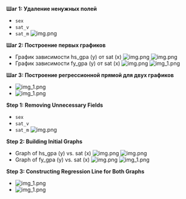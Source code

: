 **Шаг 1: Удаление ненужных полей**
- `sex`
- `sat_v`
- `sat_m`
  ![img.png](../../../../../media/st-1/4.%20Linear%20models%20part%202/1.Data_statistics.png)

**Шаг 2: Построение первых графиков**
- График зависимости hs_gpa (y) от sat (x)
  ![img.png](../../../../../media/st-1/4.%20Linear%20models%20part%202/2.Figure_1.png)
  ![img.png](../../../../../media/st-1/4.%20Linear%20models%20part%202/4.Model-Stats.png)
- График зависимости fy_gpa (y) от sat (x)
  ![img.png](../../../../../media/st-1/4.%20Linear%20models%20part%202/3.Figure_2.png)
  ![img_1.png](../../../../../media/st-1/4.%20Linear%20models%20part%202/5.Model-Stats2.png)

**Шаг 3: Построение регрессионной прямой для двух графиков**
- ![img_1.png](../../../../../media/st-1/4.%20Linear%20models%20part%202/6.Figure_3.png)
- ![img_1.png](../../../../../media/st-1/4.%20Linear%20models%20part%202/7.Figure_4.png)




**Step 1: Removing Unnecessary Fields**
- `sex`
- `sat_v`
- `sat_m`
  ![img.png](../../../../../media/st-1/4.%20Linear%20models%20part%202/1.Data_statistics.png)

**Step 2: Building Initial Graphs**
- Graph of hs_gpa (y) vs. sat (x)
  ![img.png](../../../../../media/st-1/4.%20Linear%20models%20part%202/2.Figure_1.png)
  ![img.png](../../../../../media/st-1/4.%20Linear%20models%20part%202/4.Model-Stats.png)
- Graph of fy_gpa (y) vs. sat (x)
  ![img.png](../../../../../media/st-1/4.%20Linear%20models%20part%202/3.Figure_2.png)
  ![img_1.png](../../../../../media/st-1/4.%20Linear%20models%20part%202/5.Model-Stats2.png)

**Step 3: Constructing Regression Line for Both Graphs**
- ![img_1.png](../../../../../media/st-1/4.%20Linear%20models%20part%202/6.Figure_3.png)
- ![img_1.png](../../../../../media/st-1/4.%20Linear%20models%20part%202/7.Figure_4.png)
